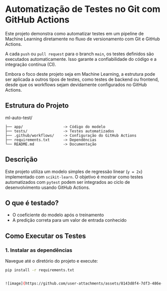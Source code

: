 # Automatização de Testes no Git com GitHub Actions

Este projeto demonstra como automatizar testes em um pipeline de Machine Learning diretamente no fluxo de versionamento com Git e GitHub Actions.

A cada `push` ou `pull request` para o branch `main`, os testes definidos são executados automaticamente. Isso garante a confiabilidade do código e a integração contínua (CI).

Embora o foco deste projeto seja em Machine Learning, a estrutura pode ser aplicada a outros tipos de testes, como testes de backend ou frontend, desde que os workflows sejam devidamente configurados no GitHub Actions.

## Estrutura do Projeto

ml-auto-test/
```
├── app/                  -> Código do modelo
├── tests/                -> Testes automatizados
├── .github/workflows/    -> Configuração do GitHub Actions
├── requirements.txt      -> Dependências
└── README.md             -> Documentação
````

## Descrição

Este projeto utiliza um modelo simples de regressão linear (`y = 2x`) implementado com `scikit-learn`. O objetivo é mostrar como testes automatizados com `pytest` podem ser integrados ao ciclo de desenvolvimento usando GitHub Actions.

## O que é testado?

- O coeficiente do modelo após o treinamento
- A predição correta para um valor de entrada conhecido

## Como Executar os Testes

### 1. Instalar as dependências

Navegue até o diretório do projeto e execute:

```bash
pip install -r requirements.txt


![image](https://github.com/user-attachments/assets/8143d8f4-7df3-486e-9ac7-65dd1aeaa366)
